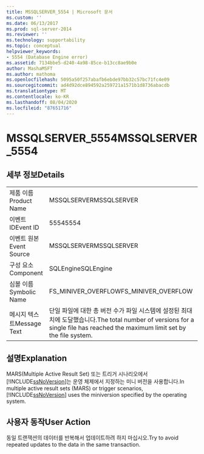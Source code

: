 ```yaml
---
title: MSSQLSERVER_5554 | Microsoft 문서
ms.custom: ''
ms.date: 06/13/2017
ms.prod: sql-server-2014
ms.reviewer: ''
ms.technology: supportability
ms.topic: conceptual
helpviewer_keywords:
- 5554 (Database Engine error)
ms.assetid: 7134bbe5-d240-4a98-85ce-b13cc8ae9b0e
author: MashaMSFT
ms.author: mathoma
ms.openlocfilehash: 5095a50f257abafb6ebde97bb32c57bc71fc4e09
ms.sourcegitcommit: ad4d92dce894592a259721a1571b1d8736abacdb
ms.translationtype: MT
ms.contentlocale: ko-KR
ms.lasthandoff: 08/04/2020
ms.locfileid: "87651716"
---
```

# <a name="mssqlserver_5554"></a><span data-ttu-id="7be79-102">MSSQLSERVER_5554</span><span class="sxs-lookup"><span data-stu-id="7be79-102">MSSQLSERVER_5554</span></span>
    
## <a name="details"></a><span data-ttu-id="7be79-103">세부 정보</span><span class="sxs-lookup"><span data-stu-id="7be79-103">Details</span></span>  
  
|||  
|-|-|  
|<span data-ttu-id="7be79-104">제품 이름</span><span class="sxs-lookup"><span data-stu-id="7be79-104">Product Name</span></span>|<span data-ttu-id="7be79-105">MSSQLSERVER</span><span class="sxs-lookup"><span data-stu-id="7be79-105">MSSQLSERVER</span></span>|  
|<span data-ttu-id="7be79-106">이벤트 ID</span><span class="sxs-lookup"><span data-stu-id="7be79-106">Event ID</span></span>|<span data-ttu-id="7be79-107">5554</span><span class="sxs-lookup"><span data-stu-id="7be79-107">5554</span></span>|  
|<span data-ttu-id="7be79-108">이벤트 원본</span><span class="sxs-lookup"><span data-stu-id="7be79-108">Event Source</span></span>|<span data-ttu-id="7be79-109">MSSQLSERVER</span><span class="sxs-lookup"><span data-stu-id="7be79-109">MSSQLSERVER</span></span>|  
|<span data-ttu-id="7be79-110">구성 요소</span><span class="sxs-lookup"><span data-stu-id="7be79-110">Component</span></span>|<span data-ttu-id="7be79-111">SQLEngine</span><span class="sxs-lookup"><span data-stu-id="7be79-111">SQLEngine</span></span>|  
|<span data-ttu-id="7be79-112">심볼 이름</span><span class="sxs-lookup"><span data-stu-id="7be79-112">Symbolic Name</span></span>|<span data-ttu-id="7be79-113">FS_MINIVER_OVERFLOW</span><span class="sxs-lookup"><span data-stu-id="7be79-113">FS_MINIVER_OVERFLOW</span></span>|  
|<span data-ttu-id="7be79-114">메시지 텍스트</span><span class="sxs-lookup"><span data-stu-id="7be79-114">Message Text</span></span>|<span data-ttu-id="7be79-115">단일 파일에 대한 총 버전 수가 파일 시스템에 설정된 최대치에 도달했습니다.</span><span class="sxs-lookup"><span data-stu-id="7be79-115">The total number of versions for a single file has reached the maximum limit set by the file system.</span></span>|  
  
## <a name="explanation"></a><span data-ttu-id="7be79-116">설명</span><span class="sxs-lookup"><span data-stu-id="7be79-116">Explanation</span></span>  
 <span data-ttu-id="7be79-117">MARS(Multiple Active Result Set) 또는 트리거 시나리오에서 [!INCLUDE[ssNoVersion](../../includes/ssnoversion-md.md)]는 운영 체제에서 지정하는 미니 버전을 사용합니다.</span><span class="sxs-lookup"><span data-stu-id="7be79-117">In multiple active result sets (MARS) or trigger scenarios, [!INCLUDE[ssNoVersion](../../includes/ssnoversion-md.md)] uses the miniversion specified by the operating system.</span></span>  
  
## <a name="user-action"></a><span data-ttu-id="7be79-118">사용자 동작</span><span class="sxs-lookup"><span data-stu-id="7be79-118">User Action</span></span>  
 <span data-ttu-id="7be79-119">동일 트랜잭션의 데이터를 반복해서 업데이트하려 하지 마십시오.</span><span class="sxs-lookup"><span data-stu-id="7be79-119">Try to avoid repeated updates to the data in the same transaction.</span></span>  
  
  
